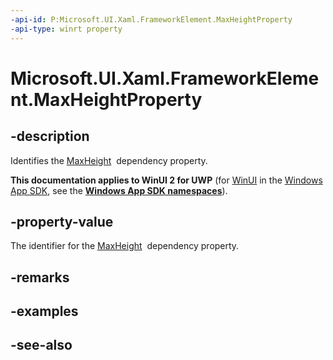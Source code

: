 ```yaml
---
-api-id: P:Microsoft.UI.Xaml.FrameworkElement.MaxHeightProperty
-api-type: winrt property
---
```


<!-- Property syntax
public Windows.UI.Xaml.DependencyProperty MaxHeightProperty { get; }
-->

# Microsoft.UI.Xaml.FrameworkElement.MaxHeightProperty

## -description
Identifies the [MaxHeight](frameworkelement_maxheight.md)  dependency property.

**This documentation applies to WinUI 2 for UWP** (for [WinUI](/windows/apps/winui/winui3/) in the [Windows App SDK](/windows/apps/windows-app-sdk/), see the **[Windows App SDK namespaces](/windows/windows-app-sdk/api/winrt/)**).

## -property-value
The identifier for the [MaxHeight](frameworkelement_maxheight.md)  dependency property.

## -remarks

## -examples

## -see-also
